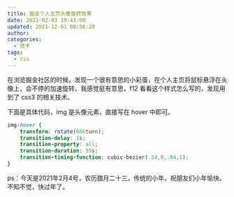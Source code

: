 ```yaml
---
title: 掘金个人主页头像旋转效果
date: 2021-02-03 19:43:00
updated: 2021-12-01 08:56:29
author: 
categories: 
  - 技术
tags: 
  - css
---
```





在浏览掘金社区的时候，发现一个很有意思的小彩蛋，在个人主页将鼠标悬浮在头像上，会不停的加速旋转，我感觉挺有意思，f12 看看这个样式怎么写的，发现用到了 css3 的相关技术。

下面是具体代码，img 是头像元素，直接写在 hover 中即可。
```css
img:hover {
    transform: rotate(666turn);
    transition-delay: 1s;
    transition-property: all;
    transition-duration: 59s;
    transition-timing-function: cubic-bezier(.34,0,.84,1);
}
```

ps：今天是2021年2月4号，农历腊月二十三，传统的小年，祝朋友们小年愉快。不知不觉，快过年了。
